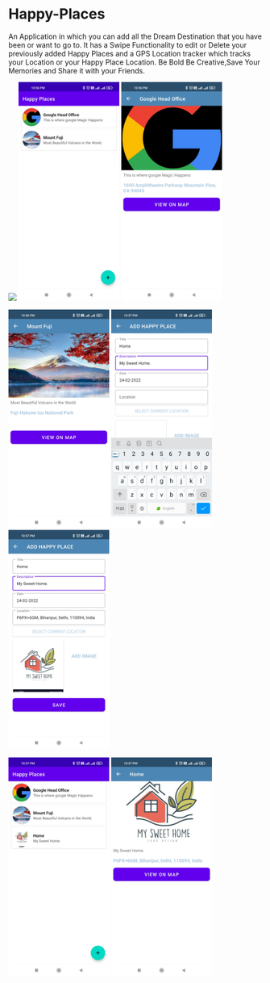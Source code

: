 # Happy-Places

An Application in which you can add all the Dream Destination that you have been or want to go to. It has a Swipe Functionality to edit or Delete your previously added Happy Places and a GPS Location tracker which tracks your Location or your Happy Place Location. Be Bold Be Creative,Save Your Memories and Share it with your Friends.

<img src="images/1645723775339.gif" width="300">              <img src="images/1645723750784.jpg" width="200">     <img src="images/1645723750777.jpg" width="200">


<img src="images/1645723750770.jpg" width="200">              <img src="images/1645723750763.jpg" width="200">     <img src="images/1645723750755.jpg" width="200">



<img src="images/1645723750748.jpg" width="200">              <img src="images/1645723750741.jpg" width="200">

